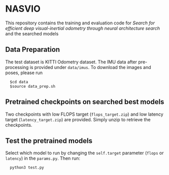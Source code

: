 # NASVIO

This repository contains the training and evaluation code for *Search for efficient deep visual-inertial odometry through neural architecture search* and the searched models

## Data Preparation

The test dataset is KITTI Odometry dataset. The IMU data after pre-processing is provided under `data/imus`. To download the images and poses, please run

      $cd data
      $source data_prep.sh 

## Pretrained checkpoints on searched best models

Two checkpoints with low FLOPS target (`flops_target.zip`) and low latency target (`latency_target.zip`) are provided. Simply unzip to retrieve the checkpoints.

## Test the pretrained models

Select which model to run by changing the `self.target` parameter (`flops` or `latency`) in the `params.py`. Then run:

      python3 test.py 
